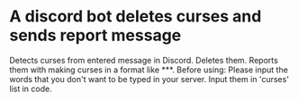 # A discord bot deletes curses and sends report message

Detects curses from entered message in Discord. Deletes them. Reports them with making curses in a format like ***.
Before using: Please input the words that you don't want to be typed in your server. Input them in 'curses' list in code.

